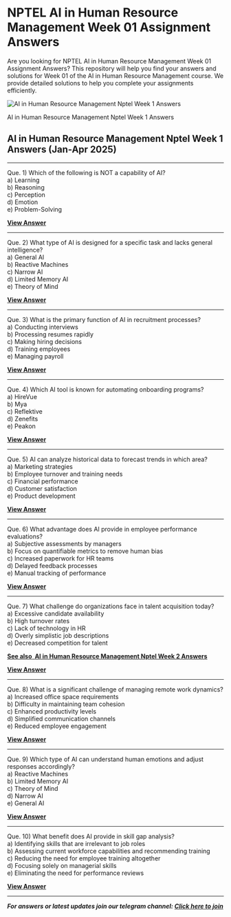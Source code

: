 # NPTEL AI in Human Resource Management Week 01 Assignment Answers

Are you looking for NPTEL AI in Human Resource Management Week 01 Assignment Answers? This repository will help you find your answers and solutions for Week 01 of the AI in Human Resource Management course. We provide detailed solutions to help you complete your assignments efficiently.

![AI in Human Resource Management Nptel Week 1 Answers](https://progiez.com/wp-content/uploads/2025/01/AI-in-Human-Resource-Management-Nptel-Week-1-Assignment-Answer-and-solution-Swayam-Platform-image-1024x576.jpg "AI in Human Resource Management Nptel Week 1 Answers 1")

AI in Human Resource Management Nptel Week 1 Answers


## AI in Human Resource Management Nptel Week 1 Answers (Jan-Apr 2025)

***

Que. 1) Which of the following is NOT a capability of AI?\
a) Learning\
b) Reasoning\
c) Perception\
d) Emotion\
e) Problem-Solving

**[**View Answer**](https://my.progiez.com/courses/ai-in-human-resource-management-nptel-answers/)**

***

Que. 2) What type of AI is designed for a specific task and lacks general intelligence?\
a) General AI\
b) Reactive Machines\
c) Narrow AI\
d) Limited Memory AI\
e) Theory of Mind

**[**View Answer**](https://my.progiez.com/courses/ai-in-human-resource-management-nptel-answers/)**

***

Que. 3) What is the primary function of AI in recruitment processes?\
a) Conducting interviews\
b) Processing resumes rapidly\
c) Making hiring decisions\
d) Training employees\
e) Managing payroll

**[**View Answer**](https://my.progiez.com/courses/ai-in-human-resource-management-nptel-answers/)**

***

Que. 4) Which AI tool is known for automating onboarding programs?\
a) HireVue\
b) Mya\
c) Reflektive\
d) Zenefits\
e) Peakon

**[**View Answer**](https://my.progiez.com/courses/ai-in-human-resource-management-nptel-answers/)**

***

Que. 5) AI can analyze historical data to forecast trends in which area?\
a) Marketing strategies\
b) Employee turnover and training needs\
c) Financial performance\
d) Customer satisfaction\
e) Product development

**[**View Answer**](https://my.progiez.com/courses/ai-in-human-resource-management-nptel-answers/)**

***

Que. 6) What advantage does AI provide in employee performance evaluations?\
a) Subjective assessments by managers\
b) Focus on quantifiable metrics to remove human bias\
c) Increased paperwork for HR teams\
d) Delayed feedback processes\
e) Manual tracking of performance

**[**View Answer**](https://my.progiez.com/courses/ai-in-human-resource-management-nptel-answers/)**

***

Que. 7) What challenge do organizations face in talent acquisition today?\
a) Excessive candidate availability\
b) High turnover rates\
c) Lack of technology in HR\
d) Overly simplistic job descriptions\
e) Decreased competition for talent

[****See also**  **AI in Human Resource Management Nptel Week 2 Answers****](https://progiez.com/ai-in-human-resource-management-nptel-week-2-answers)

**[**View Answer**](https://my.progiez.com/courses/ai-in-human-resource-management-nptel-answers/)**

***

Que. 8) What is a significant challenge of managing remote work dynamics?\
a) Increased office space requirements\
b) Difficulty in maintaining team cohesion\
c) Enhanced productivity levels\
d) Simplified communication channels\
e) Reduced employee engagement

**[**View Answer**](https://my.progiez.com/courses/ai-in-human-resource-management-nptel-answers/)**

***

Que. 9) Which type of AI can understand human emotions and adjust responses accordingly?\
a) Reactive Machines\
b) Limited Memory AI\
c) Theory of Mind\
d) Narrow AI\
e) General AI

**[**View Answer**](https://my.progiez.com/courses/ai-in-human-resource-management-nptel-answers/)**

***

Que. 10) What benefit does AI provide in skill gap analysis?\
a) Identifying skills that are irrelevant to job roles\
b) Assessing current workforce capabilities and recommending training\
c) Reducing the need for employee training altogether\
d) Focusing solely on managerial skills\
e) Eliminating the need for performance reviews

**[**View Answer**](https://my.progiez.com/courses/ai-in-human-resource-management-nptel-answers/)**

***

**_**For answers or latest updates join our telegram channel: [**Click here to join**](https://telegram.me/nptel_assignments)**_**
